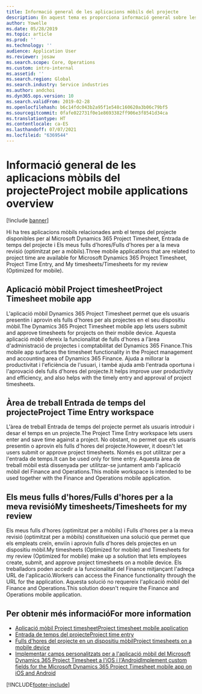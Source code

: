 ```yaml
---
title: Informació general de les aplicacions mòbils del projecte
description: En aquest tema es proporciona informació general sobre les aplicacions relacionades amb el temps del projecte per al Microsoft Dynamics 365 Project Timesheet, Entrada de temps del projecte i Els meus fulls d'hores/Fulls d'hores disponibles en un dispositiu mòbil.
author: Yowelle
ms.date: 05/28/2019
ms.topic: article
ms.prod: ''
ms.technology: ''
audience: Application User
ms.reviewer: josaw
ms.search.scope: Core, Operations
ms.custom: intro-internal
ms.assetid: ''
ms.search.region: Global
ms.search.industry: Service industries
ms.author: andchoi
ms.dyn365.ops.version: 10
ms.search.validFrom: 2019-02-28
ms.openlocfilehash: b6c14fdc043b2a95f1e548c160620a3b06c79bf5
ms.sourcegitcommit: 0fafe022731f0e1e8693382ff906e3f8541d34ca
ms.translationtype: HT
ms.contentlocale: ca-ES
ms.lasthandoff: 07/07/2021
ms.locfileid: "6369544"
---
```

# <a name="project-mobile-applications-overview"></a><span data-ttu-id="91406-103">Informació general de les aplicacions mòbils del projecte</span><span class="sxs-lookup"><span data-stu-id="91406-103">Project mobile applications overview</span></span>

[!include [banner](../includes/banner.md)]

<span data-ttu-id="91406-104">Hi ha tres aplicacions mòbils relacionades amb el temps del projecte disponibles per al Microsoft Dynamics 365 Project Timesheet, Entrada de temps del projecte i Els meus fulls d'hores/Fulls d'hores per a la meva revisió (optimitzat per a mòbils).</span><span class="sxs-lookup"><span data-stu-id="91406-104">Three mobile applications that are related to project time are available for Microsoft Dynamics 365 Project Timesheet, Project Time Entry, and My timesheets/Timesheets for my review (Optimized for mobile).</span></span>

## <a name="project-timesheet-mobile-app"></a><span data-ttu-id="91406-105">Aplicació mòbil Project timesheet</span><span class="sxs-lookup"><span data-stu-id="91406-105">Project Timesheet mobile app</span></span>

<span data-ttu-id="91406-106">L'aplicació mòbil Dynamics 365 Project Timesheet permet que els usuaris presentin i aprovin els fulls d'hores per als projectes en el seu dispositiu mòbil.</span><span class="sxs-lookup"><span data-stu-id="91406-106">The Dynamics 365 Project Timesheet mobile app lets users submit and approve timesheets for projects on their mobile device.</span></span> <span data-ttu-id="91406-107">Aquesta aplicació mòbil ofereix la funcionalitat de fulls d'hores a l'àrea d'administració de projectes i comptabilitat del Dynamics 365 Finance.</span><span class="sxs-lookup"><span data-stu-id="91406-107">This mobile app surfaces the timesheet functionality in the Project management and accounting area of Dynamics 365 Finance.</span></span> <span data-ttu-id="91406-108">Ajuda a millorar la productivitat i l'eficiència de l'usuari, i també ajuda amb l'entrada oportuna i l'aprovació dels fulls d'hores del projecte.</span><span class="sxs-lookup"><span data-stu-id="91406-108">It helps improve user productivity and efficiency, and also helps with the timely entry and approval of project timesheets.</span></span>

## <a name="project-time-entry-workspace"></a><span data-ttu-id="91406-109">Àrea de treball Entrada de temps del projecte</span><span class="sxs-lookup"><span data-stu-id="91406-109">Project Time Entry workspace</span></span>

<span data-ttu-id="91406-110">L'àrea de treball Entrada de temps del projecte permet als usuaris introduir i desar el temps en un projecte.</span><span class="sxs-lookup"><span data-stu-id="91406-110">The Project Time Entry workspace lets users enter and save time against a project.</span></span> <span data-ttu-id="91406-111">No obstant, no permet que els usuaris presentin o aprovin els fulls d'hores del projecte.</span><span class="sxs-lookup"><span data-stu-id="91406-111">However, it doesn't let users submit or approve project timesheets.</span></span> <span data-ttu-id="91406-112">Només es pot utilitzar per a l'entrada de temps.</span><span class="sxs-lookup"><span data-stu-id="91406-112">It can be used only for time entry.</span></span> <span data-ttu-id="91406-113">Aquesta àrea de treball mòbil està dissenyada per utilitzar-se juntament amb l'aplicació mòbil del Finance and Operations.</span><span class="sxs-lookup"><span data-stu-id="91406-113">This mobile workspace is intended to be used together with the Finance and Operations mobile application.</span></span>

## <a name="my-timesheetstimesheets-for-my-review"></a><span data-ttu-id="91406-114">Els meus fulls d'hores/Fulls d'hores per a la meva revisió</span><span class="sxs-lookup"><span data-stu-id="91406-114">My timesheets/Timesheets for my review</span></span>

<span data-ttu-id="91406-115">Els meus fulls d'hores (optimitzat per a mòbils) i Fulls d'hores per a la meva revisió (optimitzat per a mòbils) constitueixen una solució que permet que els empleats creïn, enviïn i aprovin fulls d'hores dels projectes en un dispositiu mòbil.</span><span class="sxs-lookup"><span data-stu-id="91406-115">My timesheets (Optimized for mobile) and Timesheets for my review (Optimized for mobile) make up a solution that lets employees create, submit, and approve project timesheets on a mobile device.</span></span> <span data-ttu-id="91406-116">Els treballadors poden accedir a la funcionalitat del Finance mitjançant l'adreça URL de l'aplicació.</span><span class="sxs-lookup"><span data-stu-id="91406-116">Workers can access the Finance functionality through the URL for the application.</span></span> <span data-ttu-id="91406-117">Aquesta solució no requereix l'aplicació mòbil del Finance and Operations.</span><span class="sxs-lookup"><span data-stu-id="91406-117">This solution doesn't require the Finance and Operations mobile application.</span></span>

## <a name="for-more-information"></a><span data-ttu-id="91406-118">Per obtenir més informació</span><span class="sxs-lookup"><span data-stu-id="91406-118">For more information</span></span>

- [<span data-ttu-id="91406-119">Aplicació mòbil Project timesheet</span><span class="sxs-lookup"><span data-stu-id="91406-119">Project timesheet mobile application</span></span>](project-timesheet.md)
- [<span data-ttu-id="91406-120">Entrada de temps del projecte</span><span class="sxs-lookup"><span data-stu-id="91406-120">Project time entry</span></span>]( project-time-entry-mobile-workspace.md)
- [<span data-ttu-id="91406-121">Fulls d'hores del projecte en un dispositiu mòbil</span><span class="sxs-lookup"><span data-stu-id="91406-121">Project timesheets on a mobile device</span></span>](Mobile-timesheets.md)
- [<span data-ttu-id="91406-122">Implementar camps personalitzats per a l'aplicació mòbil del Microsoft Dynamics 365 Project Timesheet a l'iOS i l'Android</span><span class="sxs-lookup"><span data-stu-id="91406-122">Implement custom fields for the Microsoft Dynamics 365 Project Timesheet mobile app on iOS and Android</span></span>](custom-fields-mobile.md)


[!INCLUDE[footer-include](../includes/footer-banner.md)]